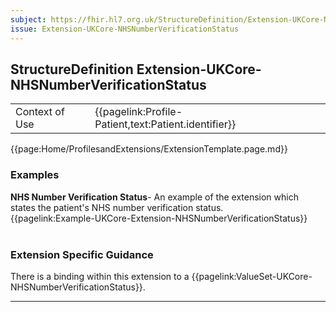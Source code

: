 ```yaml
---
subject: https://fhir.hl7.org.uk/StructureDefinition/Extension-UKCore-NHSNumberVerificationStatus
issue: Extension-UKCore-NHSNumberVerificationStatus
---
```

## StructureDefinition Extension-UKCore-NHSNumberVerificationStatus

<table id="addToTranspose">
<tr><td>Context of Use</td>
<td>{{pagelink:Profile-Patient,text:Patient.identifier}}</td>
</tr>
</table>

{{page:Home/ProfilesandExtensions/ExtensionTemplate.page.md}}

<div id="Examples" class="tabcontent">
  <h3>Examples</h3>
  <b>NHS Number Verification Status</b>- An example of the extension which states the patient's NHS number verification status.<br>
{{pagelink:Example-UKCore-Extension-NHSNumberVerificationStatus}}
<br><br>
</div>

<h3 id="guidance-nhsnumberverificationstatus">Extension Specific Guidance</h3>

There is a binding within this extension to a {{pagelink:ValueSet-UKCore-NHSNumberVerificationStatus}}.

---
